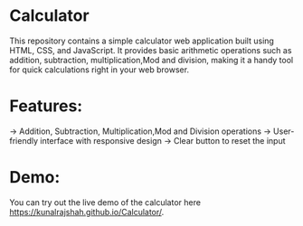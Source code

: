 # Calculator
This repository contains a simple calculator web application built using HTML, CSS, and JavaScript. It provides basic arithmetic operations such as addition, 
subtraction, multiplication,Mod and division, making it a handy tool for quick calculations right in your web browser.

# Features:
-> Addition, Subtraction, Multiplication,Mod and Division operations
-> User-friendly interface with responsive design
-> Clear button to reset the input

# Demo:
You can try out the live demo of the calculator here https://kunalrajshah.github.io/Calculator/.

